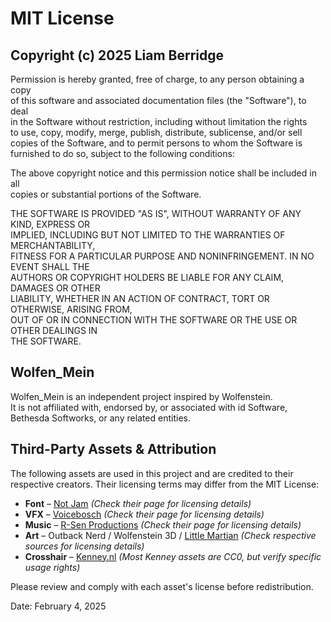 # MIT License  

## Copyright (c) 2025 Liam Berridge  

Permission is hereby granted, free of charge, to any person obtaining a copy  
of this software and associated documentation files (the "Software"), to deal  
in the Software without restriction, including without limitation the rights  
to use, copy, modify, merge, publish, distribute, sublicense, and/or sell  
copies of the Software, and to permit persons to whom the Software is  
furnished to do so, subject to the following conditions:  

The above copyright notice and this permission notice shall be included in all  
copies or substantial portions of the Software.  

THE SOFTWARE IS PROVIDED "AS IS", WITHOUT WARRANTY OF ANY KIND, EXPRESS OR  
IMPLIED, INCLUDING BUT NOT LIMITED TO THE WARRANTIES OF MERCHANTABILITY,  
FITNESS FOR A PARTICULAR PURPOSE AND NONINFRINGEMENT. IN NO EVENT SHALL THE  
AUTHORS OR COPYRIGHT HOLDERS BE LIABLE FOR ANY CLAIM, DAMAGES OR OTHER  
LIABILITY, WHETHER IN AN ACTION OF CONTRACT, TORT OR OTHERWISE, ARISING FROM,  
OUT OF OR IN CONNECTION WITH THE SOFTWARE OR THE USE OR OTHER DEALINGS IN  
THE SOFTWARE.  

## Wolfen_Mein  

Wolfen_Mein is an independent project inspired by Wolfenstein.  
It is not affiliated with, endorsed by, or associated with id Software,  
Bethesda Softworks, or any related entities.  

## Third-Party Assets & Attribution  

The following assets are used in this project and are credited to their respective creators. Their licensing terms may differ from the MIT License:  

- **Font** – [Not Jam](https://not-jam.itch.io/) *(Check their page for licensing details)*  
- **VFX** – [Voicebosch](https://voicebosch.itch.io/) *(Check their page for licensing details)*  
- **Music** – [R-Sen Productions](https://r-sen-productions.itch.io/) *(Check their page for licensing details)*  
- **Art** – Outback Nerd / Wolfenstein 3D / [Little Martian](https://little-martian.dev) *(Check respective sources for licensing details)*  
- **Crosshair** – [Kenney.nl](https://www.kenney.nl/) *(Most Kenney assets are CC0, but verify specific usage rights)*  

Please review and comply with each asset's license before redistribution.  

Date: February 4, 2025  
